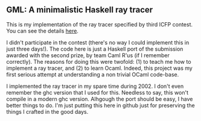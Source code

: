 ## GML: A minimalistic Haskell ray tracer

This is my implementation of the ray tracer specified by third ICFP contest.
You can see the details [here](http://www.cs.cornell.edu/icfp/task.htm).

I didn't participate in the contest (there's no way I could implement this in
just three days!). The code here is just a Haskell port of the submission awarded
with the second prize, by team Caml R'us (if I remember correctly). The reasons
for doing this were twofold: (1) to teach me how to implement a ray tracer, and
(2) to learn Ocaml. Indeed, this project was my first serious attempt at 
understanding a non trivial OCaml code-base.

I implemented the ray tracer in my spare time during 2002. I don't even remember 
the ghc version that I used for this. Needless to say, this won't compile in a 
modern ghc version. Alhgough the port should be easy, I have better things to do.
I'm just putting this here in github just for preserving the things I crafted in 
the good days.

